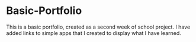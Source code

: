 # Basic-Portfolio
This is a basic portfolio, created as a second week of school project. I have added links to simple apps that I created to display what I have learned.